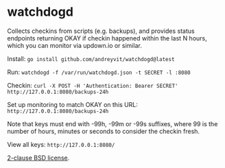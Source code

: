 # watchdogd

Collects checkins from scripts (e.g. backups), and provides status endpoints returning OKAY if checkin happened within the last N hours, which you can monitor via updown.io or similar.

Install: `go install github.com/andreyvit/watchdogd@latest`

Run: `watchdogd -f /var/run/watchdogd.json -t SECRET -l :8080`

Checkin: `curl -X POST -H 'Authentication: Bearer SECRET' http://127.0.0.1:8080/backups-24h`

Set up monitoring to match OKAY on this URL: `http://127.0.0.1:8080/backups-24h`

Note that keys must end with -99h, -99m or -99s suffixes, where 99 is the number of hours, minutes or seconds to consider the checkin fresh.

View all keys: `http://127.0.0.1:8080/`

[2-clause BSD license](LICENSE).
